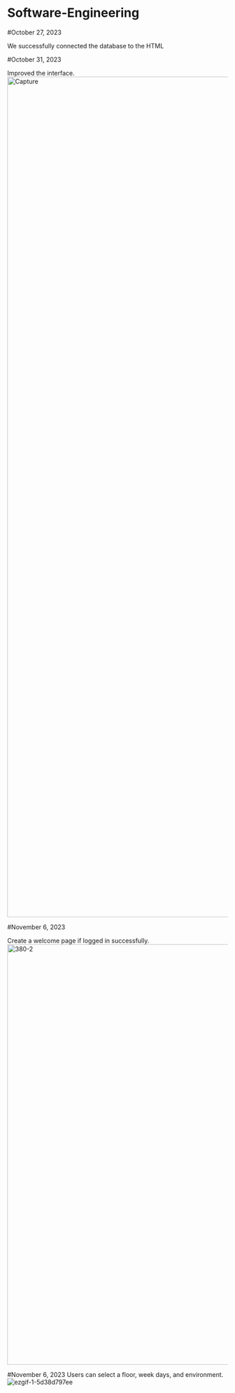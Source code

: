 # Software-Engineering
#October 27, 2023

  We successfully connected the database to the HTML

#October 31, 2023

  Improved the interface.
<img width="1919" alt="Capture" src="https://github.com/Tyouhn/Room-Finder/assets/30061954/af335c48-7b3d-4874-8c56-285eae00e6e8">

#November 6, 2023

  Create a welcome page if logged in successfully.
<img width="960" alt="380-2" src="https://github.com/Tyouhn/Room-Finder/assets/30061954/3080f9bc-d394-489a-94a0-db63919a6843">

#November 6, 2023
  Users can select a floor, week days, and environment.
![ezgif-1-5d38d797ee](https://github.com/Tyouhn/Room-Finder/assets/30061954/2ddf667b-6b25-49a9-85cf-70dc01ad15b1)
